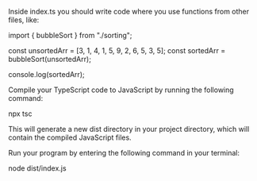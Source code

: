 Inside index.ts you should write code where you use functions from other files, like:

import { bubbleSort } from "./sorting";

const unsortedArr = [3, 1, 4, 1, 5, 9, 2, 6, 5, 3, 5];
const sortedArr = bubbleSort(unsortedArr);

console.log(sortedArr);

Compile your TypeScript code to JavaScript by running the following command:

npx tsc

This will generate a new dist directory in your project directory, which will contain the compiled JavaScript files.

Run your program by entering the following command in your terminal:

node dist/index.js
